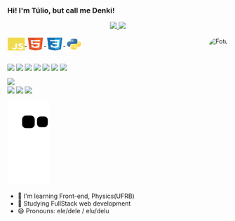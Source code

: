 ### Hi! I'm Túlio, but call me Denki!
<div align="center">
  <a href="https://github.com/denki-leal">
  <img height="160em" src="https://github-readme-stats.vercel.app/api?username=denki-leal&show_icons=true&theme=dark&include_all_commits=true&count_private=true"/>
  <img height="160em" src="https://github-readme-stats.vercel.app/api/top-langs/?username=denki-leal&layout=compact&langs_count=7&theme=dark"/>
</div>

<div style="display: inline_block"><br>
  <img align="center" alt="Rafa-Js" height="30" width="40" src="https://raw.githubusercontent.com/devicons/devicon/master/icons/javascript/javascript-plain.svg">
  <img align="center" alt="Rafa-HTML" height="30" width="40" src="https://raw.githubusercontent.com/devicons/devicon/master/icons/html5/html5-original.svg">
  <img align="center" alt="Rafa-CSS" height="30" width="40" src="https://raw.githubusercontent.com/devicons/devicon/master/icons/css3/css3-original.svg">
  <img align="center" alt="Rafa-Python" height="30" width="40" src="https://raw.githubusercontent.com/devicons/devicon/master/icons/python/python-original.svg">
  <img align="right" alt="Foto" height="200" style="border-radius:50px;" src="https://share-cdn.picrew.me/shareImg/org/202203/1300090_PvSybSjo.png">
</div>
  
  ##
  
  
  <div> 
  <a href="https://www.youtube.com/channel/UCZu0THbyp7NQIPRJ3C1qBTQ" target="_blank"><img src="https://img.shields.io/badge/YouTube-FF0000?style=for-the-badge&logo=youtube&logoColor=white" target="_blank"></a>
  <a href="https://www.instagram.com/denkkir_/" target="_blank"><img src="https://img.shields.io/badge/-Instagram-%23E4405F?style=for-the-badge&logo=instagram&logoColor=white" target="_blank"></a>
 	<a href="https://www.twitch.tv/denkizito" target="_blank"><img src="https://img.shields.io/badge/Twitch-9146FF?style=for-the-badge&logo=twitch&logoColor=white" target="_blank"></a> 
  <a href = "mailto:tuliodleal@gmail.com"><img src="https://img.shields.io/badge/-Gmail-%23333?style=for-the-badge&logo=gmail&logoColor=white" target="_blank"></a>
  <a href="https://www.linkedin.com/in/t%C3%BAlio-leal-denki/" target="_blank"><img src="https://img.shields.io/badge/-LinkedIn-%230077B5?style=for-the-badge&logo=linkedin&logoColor=white" target="_blank"></a>
  <a href="https://steamcommunity.com/id/denkizito" target="_blank"><img src="https://img.shields.io/badge/Steam-000000?style=for-the-badge&logo=steam&logoColor=white" target="_blank"></a>
  <a href="https://www.crunchyroll.com/pt-br/user/denkizinho" target="_blank"><img src="https://img.shields.io/badge/Crunchyroll-F47521?style=for-the-badge&logo=crunchyroll&logoColor=white" target="_blank"></a>

    
   
    
  <a href="https://www.microsoft.com/pt-br/software-download/windows10?ranMID=42431" target="_blank"><img src="https://img.shields.io/badge/Windows-10-0078D6?style=for-the-badge&logo=windows&logoColor=white" target="_blank"></a>  
  <a href="https://dlcdnets.asus.com/pub/ASUS/vga/Manual/Q10790_GPU_Tweak_II_manual.pdf" target="_blank"><img src="https://img.shields.io/badge/NVIDIA-GTX750ti-76B900?style=for-the-badge&logo=nvidia&logoColor=white" target="_blank"></a>
  <a href="https://ark.intel.com/content/www/br/pt/ark/products/52209/intel-core-i52500-processor-6m-cache-up-to-3-70-ghz.html" target="_blank"><img src="https://img.shields.io/badge/Intel-Core_i5_2th-0071C5?style=for-the-badge&logo=intel&logoColor=white" target="_blank"></a>
   <a href="https://www.amd.com/pt/products/apu/amd-ryzen-3-3200g" target="_blank"><img src="https://img.shields.io/badge/AMD-Ryzen_3_3200G-ED1C24?style=for-the-badge&logo=amd&logoColor=white" target="_blank"></a>
  
  ![Snake animation](https://github.com/rafaballerini/rafaballerini/blob/output/github-contribution-grid-snake.svg)
  
 </div>















- 🔭 I'm learning Front-end, Physics(UFRB)
- 🌱 Studying FullStack web development
- 😄 Pronouns: ele/dele / elu/delu


